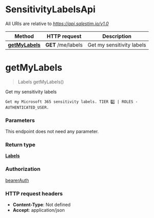 # SensitivityLabelsApi

All URIs are relative to *https://api.salestim.io/v1.0*

Method | HTTP request | Description
------------- | ------------- | -------------
[**getMyLabels**](SensitivityLabelsApi.md#getMyLabels) | **GET** /me/labels | Get my sensitivity labels


<a name="getMyLabels"></a>
# **getMyLabels**
> Labels getMyLabels()

Get my sensitivity labels

    Get my Microsoft 365 sensitivity labels. TIER 2️⃣ | ROLES - AUTHENTICATED_USER.

### Parameters
This endpoint does not need any parameter.

### Return type

[**Labels**](../Models/Labels.md)

### Authorization

[bearerAuth](../README.md#bearerAuth)

### HTTP request headers

- **Content-Type**: Not defined
- **Accept**: application/json

